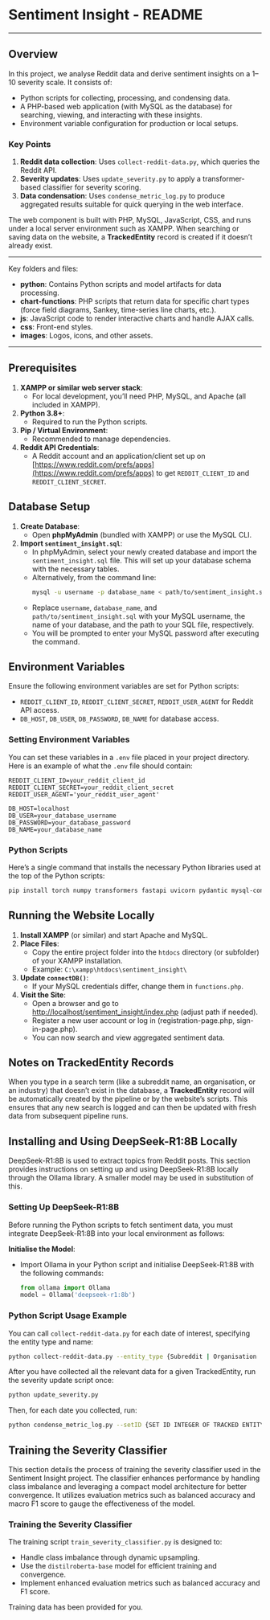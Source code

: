 # Sentiment Insight - README


---

## Overview
In this project, we analyse Reddit data and derive sentiment insights on a 1–10 severity scale. It consists of:
- Python scripts for collecting, processing, and condensing data.
- A PHP-based web application (with MySQL as the database) for searching, viewing, and interacting with these insights.
- Environment variable configuration for production or local setups.

### Key Points
1. **Reddit data collection**: Uses `collect-reddit-data.py`, which queries the Reddit API.
2. **Severity updates**: Uses `update_severity.py` to apply a transformer-based classifier for severity scoring.
3. **Data condensation**: Uses `condense_metric_log.py` to produce aggregated results suitable for quick querying in the web interface.

The web component is built with PHP, MySQL, JavaScript, CSS, and runs under a local server environment such as XAMPP. When searching or saving data on the website, a **TrackedEntity** record is created if it doesn’t already exist.

---


Key folders and files:
- **python**: Contains Python scripts and model artifacts for data processing.
- **chart-functions**: PHP scripts that return data for specific chart types (force field diagrams, Sankey, time-series line charts, etc.).
- **js**: JavaScript code to render interactive charts and handle AJAX calls.
- **css**: Front-end styles.
- **images**: Logos, icons, and other assets.

---

## Prerequisites
1. **XAMPP or similar web server stack**:
   - For local development, you’ll need PHP, MySQL, and Apache (all included in XAMPP).
2. **Python 3.8+**:
   - Required to run the Python scripts.
3. **Pip / Virtual Environment**:
   - Recommended to manage dependencies. 
4. **Reddit API Credentials**:
   - A Reddit account and an application/client set up on [https://www.reddit.com/prefs/apps](https://www.reddit.com/prefs/apps) to get `REDDIT_CLIENT_ID` and `REDDIT_CLIENT_SECRET`.
  
## Database Setup
1. **Create Database**:
   - Open **phpMyAdmin** (bundled with XAMPP) or use the MySQL CLI.
2. **Import `sentiment_insight.sql`**:
   - In phpMyAdmin, select your newly created database and import the `sentiment_insight.sql` file. This will set up your database schema with the necessary tables.
   - Alternatively, from the command line:
     ```bash
     mysql -u username -p database_name < path/to/sentiment_insight.sql
     ```
   - Replace `username`, `database_name`, and `path/to/sentiment_insight.sql` with your MySQL username, the name of your database, and the path to your SQL file, respectively.
   - You will be prompted to enter your MySQL password after executing the command.


## Environment Variables
Ensure the following environment variables are set for Python scripts:
- `REDDIT_CLIENT_ID`, `REDDIT_CLIENT_SECRET`, `REDDIT_USER_AGENT` for Reddit API access.
- `DB_HOST`, `DB_USER`, `DB_PASSWORD`, `DB_NAME` for database access.

### Setting Environment Variables
You can set these variables in a `.env` file placed in your project directory. Here is an example of what the `.env` file should contain:

```plaintext
REDDIT_CLIENT_ID=your_reddit_client_id
REDDIT_CLIENT_SECRET=your_reddit_client_secret
REDDIT_USER_AGENT='your_reddit_user_agent'

DB_HOST=localhost
DB_USER=your_database_username
DB_PASSWORD=your_database_password
DB_NAME=your_database_name
```

### Python Scripts
Here’s a single command that installs the necessary Python libraries used at the top of the Python scripts:

```bash
pip install torch numpy transformers fastapi uvicorn pydantic mysql-connector-python sentence-transformers scikit-learn python-dotenv pandas datasets argparse logging ollama
```
## Running the Website Locally
1. **Install XAMPP** (or similar) and start Apache and MySQL.
2. **Place Files**:
   - Copy the entire project folder into the `htdocs` directory (or subfolder) of your XAMPP installation.
   - Example: `C:\xampp\htdocs\sentiment_insight\`
3. **Update `connectDB()`**:
   - If your MySQL credentials differ, change them in `functions.php`.
4. **Visit the Site**:
   - Open a browser and go to [http://localhost/sentiment_insight/index.php](http://localhost/sentiment_insight/index.php) (adjust path if needed).
   - Register a new user account or log in (registration-page.php, sign-in-page.php).
   - You can now search and view aggregated sentiment data.

## Notes on TrackedEntity Records
When you type in a search term (like a subreddit name, an organisation, or an industry) that doesn’t exist in the database, a **TrackedEntity** record will be automatically created by the pipeline or by the website’s scripts. This ensures that any new search is logged and can then be updated with fresh data from subsequent pipeline runs.

## Installing and Using DeepSeek-R1:8B Locally

DeepSeek-R1:8B is used to extract topics from Reddit posts. This section provides instructions on setting up and using DeepSeek-R1:8B locally through the Ollama library. A smaller model may be used in substitution of this.

### Setting Up DeepSeek-R1:8B
Before running the Python scripts to fetch sentiment data, you must integrate DeepSeek-R1:8B into your local environment as follows:

**Initialise the Model**:
   - Import Ollama in your Python script and initialise DeepSeek-R1:8B with the following commands:
     ```python
     from ollama import Ollama
     model = Ollama('deepseek-r1:8b')
      ```
     
### Python Script Usage Example
You can call `collect-reddit-data.py` for each date of interest, specifying the entity type and name:
```bash
python collect-reddit-data.py --entity_type {Subreddit | Organisation | Industry} --entity_name "ENTER ENTITY NAME" --date YYYY-MM-DD --limit 500
```
After you have collected all the relevant data for a given TrackedEntity, run the severity update script once:
```bash
python update_severity.py
```
Then, for each date you collected, run:
```bash
python condense_metric_log.py --setID {SET ID INTEGER OF TRACKED ENTITY. Check the TrackedEntity table for it.} --date YYYY-MM-DD
```

## Training the Severity Classifier

This section details the process of training the severity classifier used in the Sentiment Insight project. The classifier enhances performance by handling class imbalance and leveraging a compact model architecture for better convergence. It utilizes evaluation metrics such as balanced accuracy and macro F1 score to gauge the effectiveness of the model.

### Training the Severity Classifier
The training script `train_severity_classifier.py` is designed to:
- Handle class imbalance through dynamic upsampling.
- Use the `distilroberta-base` model for efficient training and convergence.
- Implement enhanced evaluation metrics such as balanced accuracy and F1 score.

Training data has been provided for you.


